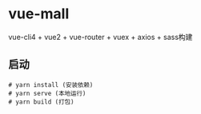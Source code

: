 # vue-mall

vue-cli4 + vue2 + vue-router + vuex + axios + sass构建

## 启动

```
# yarn install (安装依赖)
# yarn serve (本地运行)
# yarn build (打包)

```
